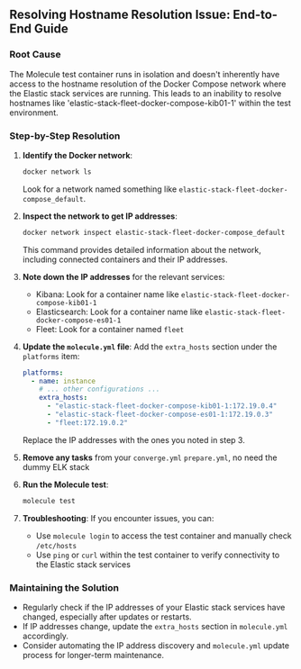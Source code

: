 ## Resolving Hostname Resolution Issue: End-to-End Guide

### Root Cause
The Molecule test container runs in isolation and doesn't inherently have access to the hostname resolution of the Docker Compose network where the Elastic stack services are running. This leads to an inability to resolve hostnames like 'elastic-stack-fleet-docker-compose-kib01-1' within the test environment.

### Step-by-Step Resolution

1. **Identify the Docker network**:
   ```bash
   docker network ls
   ```
   Look for a network named something like `elastic-stack-fleet-docker-compose_default`.

2. **Inspect the network to get IP addresses**:
   ```bash
   docker network inspect elastic-stack-fleet-docker-compose_default
   ```
   This command provides detailed information about the network, including connected containers and their IP addresses.

3. **Note down the IP addresses** for the relevant services:
   - Kibana: Look for a container name like `elastic-stack-fleet-docker-compose-kib01-1`
   - Elasticsearch: Look for a container name like `elastic-stack-fleet-docker-compose-es01-1`
   - Fleet: Look for a container named `fleet`

4. **Update the `molecule.yml` file**:
   Add the `extra_hosts` section under the `platforms` item:
   ```yaml
   platforms:
     - name: instance
       # ... other configurations ...
       extra_hosts:
         - "elastic-stack-fleet-docker-compose-kib01-1:172.19.0.4"
         - "elastic-stack-fleet-docker-compose-es01-1:172.19.0.3"
         - "fleet:172.19.0.2"
   ```
   Replace the IP addresses with the ones you noted in step 3.

5. **Remove any tasks** from your `converge.yml` `prepare.yml`, no need the dummy ELK stack

6. **Run the Molecule test**:
   ```bash
   molecule test
   ```

7. **Troubleshooting**:
   If you encounter issues, you can:
   - Use `molecule login` to access the test container and manually check `/etc/hosts`
   - Use `ping` or `curl` within the test container to verify connectivity to the Elastic stack services

### Maintaining the Solution

- Regularly check if the IP addresses of your Elastic stack services have changed, especially after updates or restarts.
- If IP addresses change, update the `extra_hosts` section in `molecule.yml` accordingly.
- Consider automating the IP address discovery and `molecule.yml` update process for longer-term maintenance.
